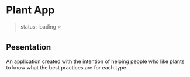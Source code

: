 # Plant App

 >status: loading :star:

## Pesentation

An application created with the intention of helping people who like plants to know what the best practices are for each type.



